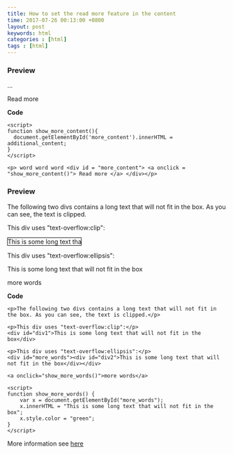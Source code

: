 ```yaml
---
title: How to set the read more feature in the content
time: 2017-07-26 00:13:00 +0800
layout: post
keywords: html
categories : [html]
tags : [html]
---
```


<head>
<style> 
#div1 {
    white-space: nowrap; 
    width: 12em; 
    overflow: hidden;
    text-overflow: clip; 
    border: 1px solid #000000;
}

#div2 {
    white-space: nowrap; 
    width: 12em; 
    overflow: hidden;
    text-overflow: ellipsis; 
    border: 1px solid #000000;
}

</style>
</head>

### Preview ###

<script>
function show_more_content(){
  document.getElementById('more_content').innerHTML = "additional_content";
}
</script>

<p>... <div id = "more_content"> <a onclick = "show_more_content()"> Read more </a> </div></p>


**Code**

	<script>
	function show_more_content(){
	  document.getElementById('more_content').innerHTML = additional_content;
	}
	</script>
	
	<p> word word word <div id = "more_content"> <a onclick = "show_more_content()"> Read more </a> </div></p>

### Preview ###

<p>The following two divs contains a long text that will not fit in the box. As you can see, the text is clipped.</p>

<p>This div uses "text-overflow:clip":</p>
<div id="div1">This is some long text that will not fit in the box</div>

<p>This div uses "text-overflow:ellipsis":</p>
<div id="more_words"><div id="div2">This is some long text that will not fit in the box</div></div>

<a onclick="show_more_words()">more words</a>

<script>
function show_more_words() {
    var x = document.getElementById("more_words");
	x.innerHTML = "This is some long text that will not fit in the box";
    x.style.color = "green";
}
</script>

**Code**

	<p>The following two divs contains a long text that will not fit in the box. As you can see, the text is clipped.</p>
	
	<p>This div uses "text-overflow:clip":</p>
	<div id="div1">This is some long text that will not fit in the box</div>
	
	<p>This div uses "text-overflow:ellipsis":</p>
	<div id="more_words"><div id="div2">This is some long text that will not fit in the box</div></div>
	
	<a onclick="show_more_words()">more words</a>
	
	<script>
	function show_more_words() {
	    var x = document.getElementById("more_words");
		x.innerHTML = "This is some long text that will not fit in the box";
	    x.style.color = "green";
	}
	</script>

More information see [here][1]

  [1]: https://www.w3schools.com/cssref/css3_pr_text-overflow.asp